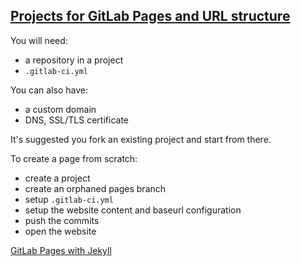 ## [Projects for GitLab Pages and URL structure](https://docs.gitlab.com/ee/user/project/pages/getting_started_part_two.html)

You will need:
* a repository in a project
* `.gitlab-ci.yml`

You can also have:
* a custom domain
* DNS, SSL/TLS certificate

It's suggested you fork an existing project and start from there.  

To create a page from scratch:
* create a project
* create an orphaned pages branch
* setup `.gitlab-ci.yml`
* setup the website content and baseurl configuration
* push the commits
* open the website

[GitLab Pages with Jekyll](../CICDGitLabPages)   
